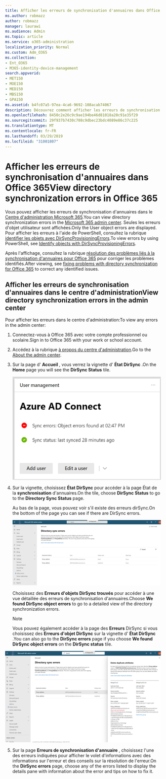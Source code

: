 ```yaml
---
title: Afficher les erreurs de synchronisation d'annuaires dans Office 365
ms.author: robmazz
author: robmazz
manager: laurawi
ms.audience: Admin
ms.topic: article
ms.service: o365-administration
localization_priority: Normal
ms.custom: Adm_O365
ms.collection:
- Ent_O365
- M365-identity-device-management
search.appverid:
- MET150
- MOE150
- MED150
- MBS150
- GPA150
ms.assetid: b4fc07a5-97ea-4ca6-9692-108acab74067
description: Découvrez comment afficher les erreurs de synchronisation d'annuaires dans le centre d'administration Microsoft 365.
ms.openlocfilehash: 8450c2e26c9c9ae194be46d81018a20c91e35f29
ms.sourcegitcommit: 29f937b7430c708c9dbec23bdc4089e86c37c225
ms.translationtype: MT
ms.contentlocale: fr-FR
ms.lasthandoff: 03/29/2019
ms.locfileid: "31001807"
---
```

# <a name="view-directory-synchronization-errors-in-office-365"></a><span data-ttu-id="a56fe-103">Afficher les erreurs de synchronisation d'annuaires dans Office 365</span><span class="sxs-lookup"><span data-stu-id="a56fe-103">View directory synchronization errors in Office 365</span></span>

<span data-ttu-id="a56fe-104">Vous pouvez afficher les erreurs de synchronisation d'annuaires dans le [Centre d'administration Microsoft 365](https://admin.microsoft.com).</span><span class="sxs-lookup"><span data-stu-id="a56fe-104">You can view directory synchronization errors in the [Microsoft 365 admin center](https://admin.microsoft.com).</span></span> <span data-ttu-id="a56fe-105">Seules les erreurs d'objet utilisateur sont affichées.</span><span class="sxs-lookup"><span data-stu-id="a56fe-105">Only the User object errors are displayed.</span></span> <span data-ttu-id="a56fe-106">Pour afficher les erreurs à l'aide de PowerShell, consultez la rubrique [identifier les objets avec DirSyncProvisioningErrors](https://docs.microsoft.com/azure/active-directory/hybrid/how-to-connect-syncservice-duplicate-attribute-resiliency).</span><span class="sxs-lookup"><span data-stu-id="a56fe-106">To view errors by using PowerShell, see [Identify objects with DirSyncProvisioningErrors](https://docs.microsoft.com/azure/active-directory/hybrid/how-to-connect-syncservice-duplicate-attribute-resiliency).</span></span>

<span data-ttu-id="a56fe-107">Après l'affichage, consultez la rubrique [résolution des problèmes liés à la synchronisation d'annuaires pour Office 365](fix-problems-with-directory-synchronization.md) pour corriger les problèmes identifiés.</span><span class="sxs-lookup"><span data-stu-id="a56fe-107">After viewing, see [fixing problems with directory synchronization for Office 365](fix-problems-with-directory-synchronization.md) to correct any identified issues.</span></span>
  
## <a name="view-directory-synchronization-errors-in-the-admin-center"></a><span data-ttu-id="a56fe-108">Afficher les erreurs de synchronisation d'annuaires dans le centre d'administration</span><span class="sxs-lookup"><span data-stu-id="a56fe-108">View directory synchronization errors in the admin center</span></span>

<span data-ttu-id="a56fe-109">Pour afficher les erreurs dans le centre d'administration:</span><span class="sxs-lookup"><span data-stu-id="a56fe-109">To view any errors in the admin center:</span></span>
  
1. <span data-ttu-id="a56fe-110">Connectez-vous à Office 365 avec votre compte professionnel ou scolaire.</span><span class="sxs-lookup"><span data-stu-id="a56fe-110">Sign in to Office 365 with your work or school account.</span></span> 
    
2. <span data-ttu-id="a56fe-111">Accédez à la rubrique [à propos du centre d'administration](https://support.office.com/article/758befc4-0888-4009-9f14-0d147402fd23).</span><span class="sxs-lookup"><span data-stu-id="a56fe-111">Go to the [About the admin center](https://support.office.com/article/758befc4-0888-4009-9f14-0d147402fd23).</span></span>
    
3. <span data-ttu-id="a56fe-112">Sur la page d' **Accueil** , vous verrez la vignette d' **État DirSync** .</span><span class="sxs-lookup"><span data-stu-id="a56fe-112">On the **Home** page you will see the **DirSync Status** tile.</span></span> 
    
    ![Vignette d'État dirSync dans l'aperçu du centre d'administration](media/060006e9-de61-49d5-8979-e77cda198e71.png)
  
4. <span data-ttu-id="a56fe-114">Sur la vignette, choisissez **État DirSync** pour accéder à la page État de la **synchronisation** d'annuaires.</span><span class="sxs-lookup"><span data-stu-id="a56fe-114">On the tile, choose **DirSync Status** to go to the **Directory Sync Status** page.</span></span> 
    
    <span data-ttu-id="a56fe-115">Au bas de la page, vous pouvez voir s'il existe des erreurs dirSync.</span><span class="sxs-lookup"><span data-stu-id="a56fe-115">On the bottom of the page you can see if there are DirSync errors.</span></span>
    
    ![Sur la page État de la synchronisation d'annuaires, vous pouvez voir s'il existe des erreurs d'objet dirSync](media/882094a3-80d3-4aae-b90b-78b27047974c.png)
  
    <span data-ttu-id="a56fe-117">Choisissez des **Erreurs d'objets DirSync trouvés** pour accéder à une vue détaillée des erreurs de synchronisation d'annuaires.</span><span class="sxs-lookup"><span data-stu-id="a56fe-117">Choose **We found DirSync object errors** to go to a detailed view of the directory synchronization errors.</span></span> 
    
    > [!NOTE]
    > <span data-ttu-id="a56fe-118">Vous pouvez également accéder à la page des **Erreurs** DirSync si vous choisissez des **Erreurs d'objet DirSync** sur la vignette d' **État DirSync** .</span><span class="sxs-lookup"><span data-stu-id="a56fe-118">You can also go to the **DirSync errors** page if you choose **We found DirSync object errors** on the **DirSync status** tile.</span></span> 
  
![Page des erreurs dirSync](media/a6e302d4-6be7-4e3a-b4b5-81c5a2c02952.png)
  
5. <span data-ttu-id="a56fe-120">Sur la page **Erreurs de synchronisation d'annuaire** , choisissez l'une des erreurs indiquées pour afficher le volet d'informations avec des informations sur l'erreur et des conseils sur la résolution de l'erreur.</span><span class="sxs-lookup"><span data-stu-id="a56fe-120">On the **DirSync errors** page, choose any of the errors listed to display the details pane with information about the error and tips on how to fix it.</span></span> 
